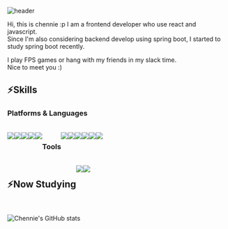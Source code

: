 
![header](https://capsule-render.vercel.app/api?type=waving&color=timeGradient&text=Welcome%20to%20chennie's%20GitHub%20👋&animation=twinkling&fontSize=35&fontAlignY=40&fontAlign=50&height=200)

Hi, this is chennie :p I am a frontend developer who use react and javascript. <br>
Since I'm also considering backend develop using spring boot, I started to study spring boot recently.

I play FPS games or hang with my friends in my slack time. <br>
Nice to meet you :)

<h2>⚡Skills </h2>
<h3>Platforms & Languages </h3>
<br>

<div style="display:flex; flex-direction:row;">

  <img src="https://img.shields.io/badge/React-61DAFB?style=flat-square&logo=React&logoColor=white"/>
  <img src="https://img.shields.io/badge/Python-3776AB?style=flat-square&logo=Python&logoColor=white"/>
  <img src="https://img.shields.io/badge/JavaScript-F7DF1E?style=flat-square&logo=JavaScript&logoColor=black"/>
  <img src="https://img.shields.io/badge/CSS3-1572B6?style=flat-square&logo=CSS3&logoColor=white"/>
  <img src="https://img.shields.io/badge/C-A8B9CC?style=flat-square&logo=C&logoColor=white"/>
<h3>Tools </h3>
    <img src="https://img.shields.io/badge/Vite-646CFF?style=flat-square&logo=Vite&logoColor=white"/>
    <img src="https://img.shields.io/badge/Git-181717?style=flat-square&logo=Git&logoColor=white"/>
    <img src="https://img.shields.io/badge/Firebase-FFCA28?style=flat-square&logo=Firebase&logoColor=black"/>
    <img src="https://img.shields.io/badge/Figma-F24E1E?style=flat-square&logo=Figma&logoColor=white"/>
    <img src="https://img.shields.io/badge/Discord-5865F2?style=flat-square&logo=Discord&logoColor=white"/>
    <img src="https://img.shields.io/badge/Slack-4A154B?style=flat-square&logo=Slack&logoColor=white"/>
    
</div>
<br>
<div style="display:flex; flex-direction:row;">
<h2>⚡Now Studying </h2>
<img src="https://img.shields.io/badge/Spring-6DB33F?style=flat-square&logo=Spring&logoColor=white"/>
<img src="https://img.shields.io/badge/SpringBoot-6DB33F?style=flat-square&logo=SpringBoot&logoColor=white"/>
</div>
<br>

![Chennie's GitHub stats](https://github-readme-stats.vercel.app/api?username=chennielee&show_icons=true&theme=radical)

